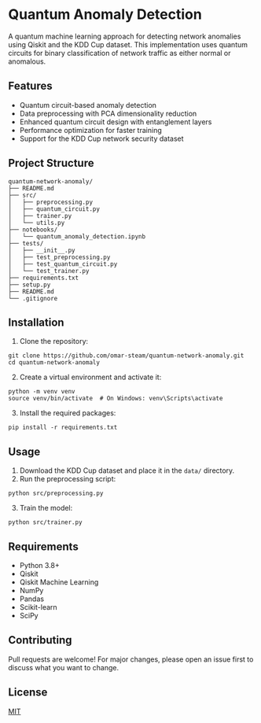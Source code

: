 # Quantum Anomaly Detection
A quantum machine learning approach for detecting network anomalies using Qiskit and the KDD Cup dataset. This implementation uses quantum circuits for binary classification of network traffic as either normal or anomalous.

## Features
- Quantum circuit-based anomaly detection
- Data preprocessing with PCA dimensionality reduction
- Enhanced quantum circuit design with entanglement layers
- Performance optimization for faster training
- Support for the KDD Cup network security dataset

## Project Structure
```
quantum-network-anomaly/
├── README.md
├── src/
│   ├── preprocessing.py
│   ├── quantum_circuit.py
│   ├── trainer.py
│   └── utils.py
├── notebooks/
│   └── quantum_anomaly_detection.ipynb
├── tests/
│   ├── __init__.py
│   ├── test_preprocessing.py
│   ├── test_quantum_circuit.py
│   └── test_trainer.py
├── requirements.txt
├── setup.py
├── README.md
└── .gitignore
```

## Installation

1. Clone the repository:
```
git clone https://github.com/omar-steam/quantum-network-anomaly.git
cd quantum-network-anomaly
```

2. Create a virtual environment and activate it:
```
python -m venv venv
source venv/bin/activate  # On Windows: venv\Scripts\activate
```

3. Install the required packages:
```
pip install -r requirements.txt
```

## Usage

1. Download the KDD Cup dataset and place it in the `data/` directory.
2. Run the preprocessing script:
```
python src/preprocessing.py
```
3. Train the model:
```
python src/trainer.py
```

## Requirements
- Python 3.8+
- Qiskit
- Qiskit Machine Learning
- NumPy
- Pandas
- Scikit-learn
- SciPy

## Contributing
Pull requests are welcome! For major changes, please open an issue first to discuss what you want to change.

## License
[MIT](https://choosealicense.com/licenses/mit/) 

